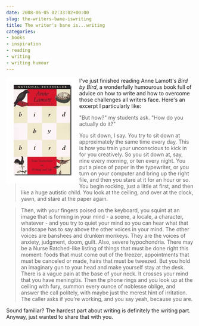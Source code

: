 ```yaml
---
date: 2008-06-05 02:33:02+00:00
slug: the-writers-bane-iswriting
title: The writer's bane is...writing
categories:
- books
- inspiration
- reading
- writing
- writing humour
---
```



<img align="left" style="border:20px solid white" src="/images/bird.jpg">

I've just finished reading Anne Lamott's _Bird by Bird_, a wonderfully humourous book full of advice on how to write and how to overcome those challenges all writers face. Here's an excerpt I particularly like:

> "But how?" my students ask. "How do you actually do it?"

> You sit down, I say. You try to sit down at approximately the same time every day. This is how you train your unconscious to kick in for you creatively. So you sit down at, say, nine every morning, or ten every night. You put a piece of paper in the typewriter, or you turn on your computer and bring up the right file, and then you stare at it for an hour or so. You begin rocking, just a little at first, and then like a huge autistic child. You look at the ceiling, and over at the clock, yawn, and stare at the paper again. 
 
> Then, with your fingers poised on the keyboard, you squint at an image that is forming in your mind - a scene, a locale, a character, whatever - and you try to quiet your mind so you can hear what that landscape has to say above the other voices in your mind. The other voices are banshees and drunken monkeys. They are the voices of anxiety, judgment, doom, guilt. Also, severe hypochondria. There may be a Nurse Ratched-like listing of things that must be done right this moment: foods that must come out of the freezer, appointments that must be canceled or made, hairs that must be tweezed. But you hold an imaginary gun to your head and make yourself stay at the desk. There is a vague pain at the base of your neck. It crosses your mind that you have meningitis. Then the phone rings and you look up at the ceiling with fury, summon every ounce of noblesse oblige, and answer the call politely, with maybe just the merest hint of irritation. The caller asks if you're working, and you say yeah, because you are.

Sound familiar? The hardest part about writing is definitely the writing part. Anyway, just wanted to share that with you. 

